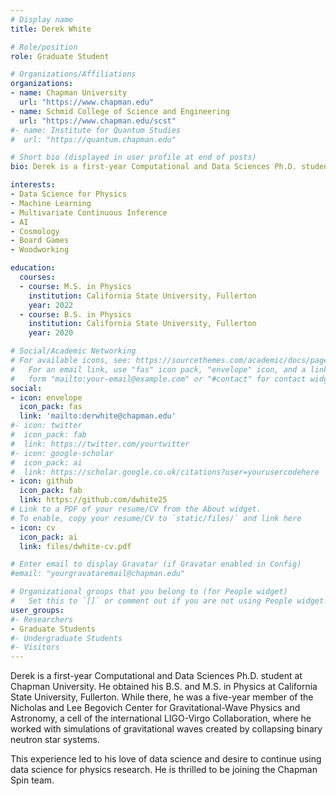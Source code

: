 ```yaml
---
# Display name
title: Derek White

# Role/position
role: Graduate Student

# Organizations/Affiliations
organizations:
- name: Chapman University
  url: "https://www.chapman.edu"
- name: Schmid College of Science and Engineering
  url: "https://www.chapman.edu/scst"
#- name: Institute for Quantum Studies
#  url: "https://quantum.chapman.edu"

# Short bio (displayed in user profile at end of posts)
bio: Derek is a first-year Computational and Data Sciences Ph.D. student whose background is in Physics.

interests:
- Data Science for Physics
- Machine Learning
- Multivariate Continuous Inference
- AI
- Cosmology
- Board Games
- Woodworking

education:
  courses:
  - course: M.S. in Physics
    institution: California State University, Fullerton
    year: 2022
  - course: B.S. in Physics
    institution: California State University, Fullerton
    year: 2020

# Social/Academic Networking
# For available icons, see: https://sourcethemes.com/academic/docs/page-builder/icons
#   For an email link, use "fas" icon pack, "envelope" icon, and a link in the
#   form "mailto:your-email@example.com" or "#contact" for contact widget.
social:
- icon: envelope
  icon_pack: fas
  link: 'mailto:derwhite@chapman.edu'
#- icon: twitter
#  icon_pack: fab
#  link: https://twitter.com/yourtwitter
#- icon: google-scholar
#  icon_pack: ai
#  link: https://scholar.google.co.uk/citations?user=yourusercodehere
- icon: github
  icon_pack: fab
  link: https://github.com/dwhite25
# Link to a PDF of your resume/CV from the About widget.
# To enable, copy your resume/CV to `static/files/` and link here 
- icon: cv
  icon_pack: ai
  link: files/dwhite-cv.pdf

# Enter email to display Gravatar (if Gravatar enabled in Config)
#email: "yourgravataremail@chapman.edu"

# Organizational groups that you belong to (for People widget)
#   Set this to `[]` or comment out if you are not using People widget.
user_groups:
#- Researchers
- Graduate Students
#- Undergraduate Students
#- Visitors
---
```


Derek is a first-year Computational and Data Sciences Ph.D. student at Chapman University. He obtained his B.S. and M.S. in Physics at California State University, Fullerton. While there, he was a five-year member of the Nicholas and Lee Begovich Center for Gravitational-Wave Physics and Astronomy, a cell of the international LIGO-Virgo Collaboration, where he worked with simulations of gravitational waves created by collapsing binary neutron star systems. 

This experience led to his love of data science and desire to continue using data science for physics research. He is thrilled to be joining the Chapman Spin team. 
